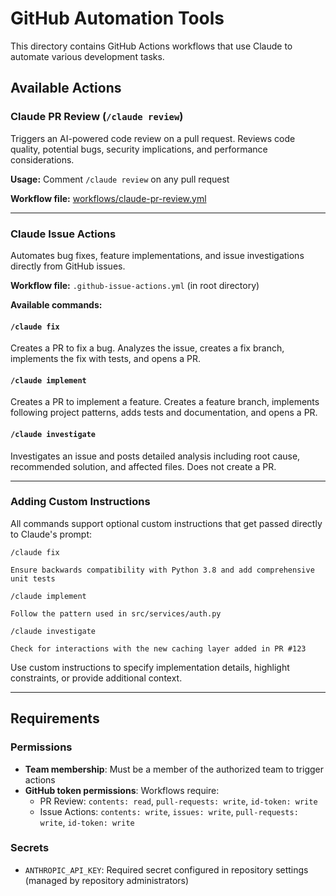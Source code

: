 # GitHub Automation Tools

This directory contains GitHub Actions workflows that use Claude to automate various development tasks.

## Available Actions

### Claude PR Review (`/claude review`)

Triggers an AI-powered code review on a pull request. Reviews code quality, potential bugs, security implications, and performance considerations.

**Usage:** Comment `/claude review` on any pull request

**Workflow file:** [workflows/claude-pr-review.yml](workflows/claude-pr-review.yml)

---

### Claude Issue Actions

Automates bug fixes, feature implementations, and issue investigations directly from GitHub issues.

**Workflow file:** `.github-issue-actions.yml` (in root directory)

**Available commands:**

#### `/claude fix`
Creates a PR to fix a bug. Analyzes the issue, creates a fix branch, implements the fix with tests, and opens a PR.

#### `/claude implement`
Creates a PR to implement a feature. Creates a feature branch, implements following project patterns, adds tests and documentation, and opens a PR.

#### `/claude investigate`
Investigates an issue and posts detailed analysis including root cause, recommended solution, and affected files. Does not create a PR.

---

### Adding Custom Instructions

All commands support optional custom instructions that get passed directly to Claude's prompt:

```
/claude fix

Ensure backwards compatibility with Python 3.8 and add comprehensive unit tests
```

```
/claude implement

Follow the pattern used in src/services/auth.py
```

```
/claude investigate

Check for interactions with the new caching layer added in PR #123
```

Use custom instructions to specify implementation details, highlight constraints, or provide additional context.

---

## Requirements

### Permissions
- **Team membership**: Must be a member of the authorized team to trigger actions
- **GitHub token permissions**: Workflows require:
  - PR Review: `contents: read`, `pull-requests: write`, `id-token: write`
  - Issue Actions: `contents: write`, `issues: write`, `pull-requests: write`, `id-token: write`

### Secrets
- `ANTHROPIC_API_KEY`: Required secret configured in repository settings (managed by repository administrators)
